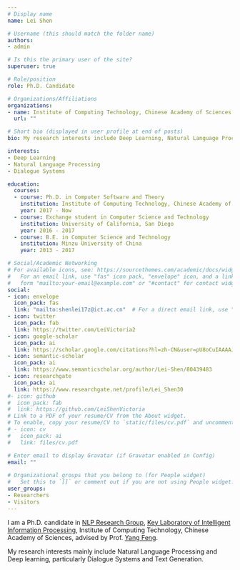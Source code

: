 ```yaml
---
# Display name
name: Lei Shen

# Username (this should match the folder name)
authors:
- admin

# Is this the primary user of the site?
superuser: true

# Role/position
role: Ph.D. Candidate

# Organizations/Affiliations
organizations:
- name: Institute of Computing Technology, Chinese Academy of Sciences
  url: ""

# Short bio (displayed in user profile at end of posts)
bio: My research interests include Deep Learning, Natural Language Processing and Dialogue Systems.

interests:
- Deep Learning
- Natural Language Processing
- Dialogue Systems

education:
  courses:
  - course: Ph.D. in Computer Software and Theory
    institution: Institute of Computing Technology, Chinese Academy of Sciences
    year: 2017 - Now
  - course: Exchange student in Computer Science and Technology
    institution: University of California, San Diego 
    year: 2016 - 2017
  - course: B.E. in Computer Science and Technology
    institution: Minzu University of China
    year: 2013 - 2017

# Social/Academic Networking
# For available icons, see: https://sourcethemes.com/academic/docs/widgets/#icons
#   For an email link, use "fas" icon pack, "envelope" icon, and a link in the
#   form "mailto:your-email@example.com" or "#contact" for contact widget.
social:
- icon: envelope
  icon_pack: fas
  link: "mailto:shenlei17z@ict.ac.cn"  # For a direct email link, use "mailto:test@example.org".
- icon: twitter
  icon_pack: fab
  link: https://twitter.com/LeiVictoria2
- icon: google-scholar
  icon_pack: ai
  link: https://scholar.google.com/citations?hl=zh-CN&user=pU8oCuIAAAAJ
- icon: semantic-scholar
  icon_pack: ai
  link: https://www.semanticscholar.org/author/Lei-Shen/80439483
- icon: researchgate
  icon_pack: ai
  link: https://www.researchgate.net/profile/Lei_Shen30
#- icon: github
#  icon_pack: fab
#  link: https://github.com/LeiShenVictoria
# Link to a PDF of your resume/CV from the About widget.
# To enable, copy your resume/CV to `static/files/cv.pdf` and uncomment the lines below.  
# - icon: cv
#   icon_pack: ai
#   link: files/cv.pdf

# Enter email to display Gravatar (if Gravatar enabled in Config)
email: ""
  
# Organizational groups that you belong to (for People widget)
#   Set this to `[]` or comment out if you are not using People widget.  
user_groups:
- Researchers
- Visitors
---
```


I am a Ph.D. candidate in [NLP Research Group](http://nlp.ict.ac.cn/), [Key Laboratory of Intelligent Information Processing](http://iip.ict.ac.cn/), Institute of Computing Technology, Chinese Academy of Sciences, advised by Prof. [Yang Feng](http://iip.ict.ac.cn/members/yang-feng).

My research interests mainly include Natural Language Processing and Deep learning, particularly Dialogue Systems and Text Generation.
